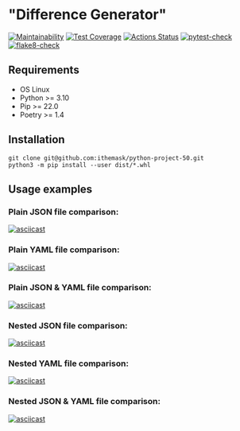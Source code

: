 # "Difference Generator"
[![Maintainability](https://api.codeclimate.com/v1/badges/2d017081cd6bac950f2b/maintainability)](https://codeclimate.com/github/ithemask/python-project-50/maintainability)
[![Test Coverage](https://api.codeclimate.com/v1/badges/2d017081cd6bac950f2b/test_coverage)](https://codeclimate.com/github/ithemask/python-project-50/test_coverage)
[![Actions Status](https://github.com/ithemask/python-project-50/actions/workflows/hexlet-check.yml/badge.svg)](https://github.com/ithemask/python-project-50/actions)
[![pytest-check](https://github.com/ithemask/python-project-50/actions/workflows/pytest-check.yml/badge.svg)](https://github.com/ithemask/python-project-50/actions/workflows/pytest-check.yml)
[![flake8-check](https://github.com/ithemask/python-project-50/actions/workflows/flake8-check.yml/badge.svg)](https://github.com/ithemask/python-project-50/actions/workflows/flake8-check.yml)
## Requirements
  + OS Linux
  + Python >= 3.10
  + Pip >= 22.0
  + Poetry >= 1.4
## Installation
```
git clone git@github.com:ithemask/python-project-50.git
python3 -m pip install --user dist/*.whl
```
## Usage examples
### Plain JSON file comparison:
[![asciicast](https://asciinema.org/a/RJMy1sttThLzbpqIIYm11jq4A.svg)](https://asciinema.org/a/RJMy1sttThLzbpqIIYm11jq4A)
### Plain YAML file comparison:
[![asciicast](https://asciinema.org/a/8TvJCZVztfL3hdUw7bFal6p1H.svg)](https://asciinema.org/a/8TvJCZVztfL3hdUw7bFal6p1H)
### Plain JSON & YAML file comparison:
[![asciicast](https://asciinema.org/a/PrjVDPeSEQahfOZOjeUYSU4wD.svg)](https://asciinema.org/a/PrjVDPeSEQahfOZOjeUYSU4wD)
### Nested JSON file comparison:
[![asciicast](https://asciinema.org/a/igXQ43tNsq6oz3utHmDTyzm8T.svg)](https://asciinema.org/a/igXQ43tNsq6oz3utHmDTyzm8T)
### Nested YAML file comparison:
[![asciicast](https://asciinema.org/a/SVDQkboxu0mGoD11uKkUrKTXU.svg)](https://asciinema.org/a/SVDQkboxu0mGoD11uKkUrKTXU)
### Nested JSON & YAML file comparison:
[![asciicast](https://asciinema.org/a/DcZag8pmerJj2zCuiPrN2z7K6.svg)](https://asciinema.org/a/DcZag8pmerJj2zCuiPrN2z7K6)
